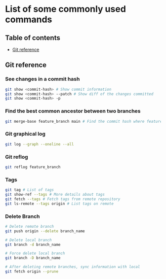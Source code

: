 # List of some commonly used commands
## Table of contents
- [Git reference](git-reference)
## Git reference
### See changes in a commit hash
```bash
git show <commit-hash> # Show commit information
git show <commit-hash> --patch # Show diff of the changes committed
git show <commit-hash> -p
```
### Find the best common ancestor between two branches
```bash
git merge-base feature_branch main # Find the commit hash where feature_branch was created from main
```
### Git graphical log
```bash
git log --graph --oneline --all
```
### Git reflog
```bash
git reflog feature_branch
```
### Tags
```bash
git tag # List of tags
git show-ref --tags # More details about tags
git fetch --tags # Fetch tags from remote repository
git ls-remote --tags origin # List tags on remote
```

### Delete Branch
```bash
# Delete remote branch
git push origin --delete branch_name

# Delete local branch
git branch -d branch_name

# Force delete local branch
git branch -D branch_name

# After deleting remote branches, sync information with local
git fetch origin --prune
```
